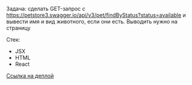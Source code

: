 Задача: сделать GET-запрос с https://petstore3.swagger.io/api/v3/pet/findByStatus?status=available
 и вывести имя и вид животного, если они есть. Выводить нужно на страницу


Стек:

- JSX
- HTML
- React


[Ссылка на деплой](https://get-request-d4c40zq03-renata-garaevas-projects.vercel.app/)